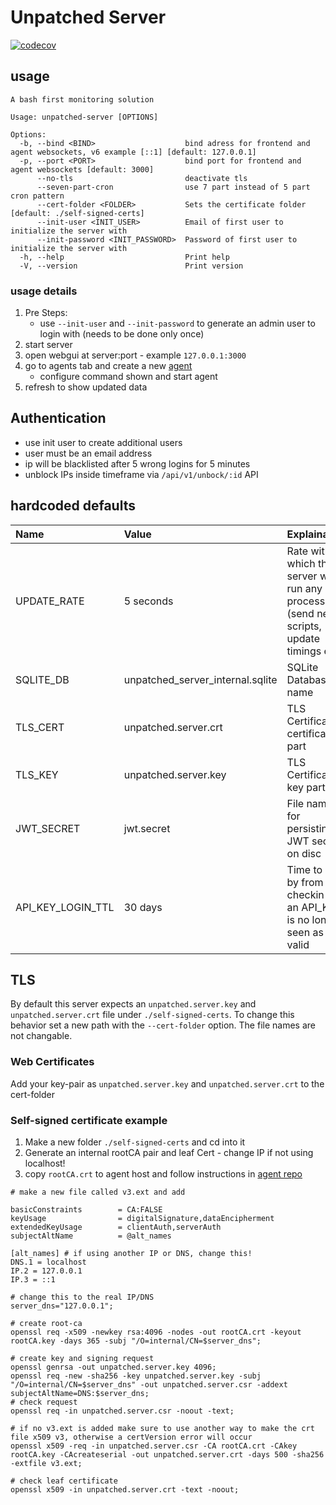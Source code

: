 # Unpatched Server

[![codecov](https://codecov.io/gh/apimeister/unpatched-server/branch/main/graph/badge.svg?token=WEVL9G0F3F)](https://codecov.io/gh/apimeister/unpatched-server)

## usage

```shell
A bash first monitoring solution

Usage: unpatched-server [OPTIONS]

Options:
  -b, --bind <BIND>                    bind adress for frontend and agent websockets, v6 example [::1] [default: 127.0.0.1]
  -p, --port <PORT>                    bind port for frontend and agent websockets [default: 3000]
      --no-tls                         deactivate tls
      --seven-part-cron                use 7 part instead of 5 part cron pattern
      --cert-folder <FOLDER>           Sets the certificate folder [default: ./self-signed-certs]
      --init-user <INIT_USER>          Email of first user to initialize the server with
      --init-password <INIT_PASSWORD>  Password of first user to initialize the server with
  -h, --help                           Print help
  -V, --version                        Print version
```

### usage details

1. Pre Steps:
    - use `--init-user` and `--init-password` to generate an admin user to login with (needs to be done only once)
2. start server
3. open webgui at server:port - example `127.0.0.1:3000`
4. go to agents tab and create a new [agent](https://github.com/apimeister/monitor-agent)
   - configure command shown and start agent
5. refresh to show updated data

## Authentication

- use init user to create additional users
- user must be an email address
- ip will be blacklisted after 5 wrong logins for 5 minutes
- unblock IPs inside timeframe via `/api/v1/unbock/:id` API

## hardcoded defaults

| Name | Value | Explaination
:--- | :--- | :---
| UPDATE_RATE | 5 seconds | Rate with which the server will run any process (send new scripts, update timings etc.)
| SQLITE_DB | unpatched_server_internal.sqlite | SQLite Databasefile name
| TLS_CERT | unpatched.server.crt | TLS Certificate certificate part
| TLS_KEY | unpatched.server.key | TLS Certificate key part
| JWT_SECRET | jwt.secret | File name for persisting JWT secret on disc
| API_KEY_LOGIN_TTL | 30 days | Time to go by from last checkin until an API_KEY is no longer seen as valid

## TLS

By default this server expects an `unpatched.server.key` and `unpatched.server.crt` file under `./self-signed-certs`. To change this behavior set a new path with the `--cert-folder` option. The file names are not changable.

### Web Certificates

Add your key-pair as `unpatched.server.key` and `unpatched.server.crt` to the cert-folder

### Self-signed certificate example

1. Make a new folder `./self-signed-certs` and cd into it
2. Generate an internal rootCA pair and leaf Cert - change IP if not using localhost!
3. copy `rootCA.crt` to agent host and follow instructions in [agent repo](https://github.com/apimeister/monitor-agent)

```shell
# make a new file called v3.ext and add 

basicConstraints        = CA:FALSE
keyUsage                = digitalSignature,dataEncipherment
extendedKeyUsage        = clientAuth,serverAuth
subjectAltName          = @alt_names

[alt_names] # if using another IP or DNS, change this!
DNS.1 = localhost
IP.2 = 127.0.0.1
IP.3 = ::1
```

```shell
# change this to the real IP/DNS
server_dns="127.0.0.1";

# create root-ca
openssl req -x509 -newkey rsa:4096 -nodes -out rootCA.crt -keyout rootCA.key -days 365 -subj "/O=internal/CN=$server_dns";

# create key and signing request
openssl genrsa -out unpatched.server.key 4096;
openssl req -new -sha256 -key unpatched.server.key -subj "/O=internal/CN=$server_dns" -out unpatched.server.csr -addext subjectAltName=DNS:$server_dns;
# check request
openssl req -in unpatched.server.csr -noout -text;

# if no v3.ext is added make sure to use another way to make the crt file x509 v3, otherwise a certVersion error will occur
openssl x509 -req -in unpatched.server.csr -CA rootCA.crt -CAkey rootCA.key -CAcreateserial -out unpatched.server.crt -days 500 -sha256 -extfile v3.ext;

# check leaf certificate
openssl x509 -in unpatched.server.crt -text -noout;
```
